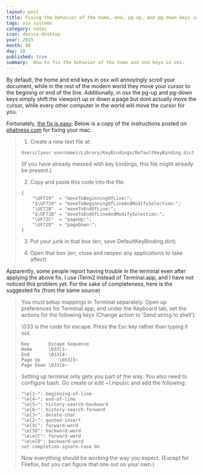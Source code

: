 ```yaml
---
layout: post
title: Fixing the behavior of the home, end, pg-up, and pg-down keys in OSX. 
tags: osx systems
category: notes
icon: device-desktop
year: 2015
month: 08
day: 18
published: true
summary:  How to fix the behavior of the home and end keys in osx.
---
```


By default, the home and end keys in osx will annoyingly scroll your document, while in the rest of the modern world they move your cursor to the begining or end of the line.
Additionally, in osx the pg-up and pg-down keys simply shift the viewport up or down a page but dont actually move the cursor, while every other computer in the world will move the cursor for you. 

Fortunately, [the fix is easy](http://phatness.com/2007/08/fix-home-and-end-keys-on-mac-os-x/).
Below is a copy of the instructions posted on [phatness.com](http://phatness.com) for fixing your mac.

> 1) Create a new text file at:
> 
> ```
> Users/[your username]/Library/KeyBindings/DefaultKeyBinding.dict
> ```
> 
> (If you have already messed with key bindings, this file might already be present.)
> 
> 2) Copy and paste this code into the file:
> 
> ```
> {
>     "\UF729"  = "moveToBeginningOfLine:";
>     "$\UF729" = "moveToBeginningOfLineAndModifySelection:";
>     "\UF72B"  = "moveToEndOfLine:";
>     "$\UF72B" = "moveToEndOfLineAndModifySelection:";
>     "\UF72C"  = "pageUp:";
>     "\UF72D"  = "pageDown:";
> }
> ```
> 
> 3) Put your junk in that box (err, save DefaultKeyBinding.dict)
> 
> 4) Open that box (err, close and reopen any applications to take affect)
> 

Apparently, some people report having trouble in the terminal even after applying the above fix.
I use iTerm2 instead of Terminal.app, and I have not noticed this problem yet.
For the sake of completeness, here is the suggested fix (from the same source)

> You must setup mappings in Terminal separately. Open up preferences for Terminal.app, and under the Keyboard tab, set the actions for the following keys (Change action to ‘Send string to shell’):
> 
> \033 is the code for escape. Press the Esc key rather than typing it out.
> 
> ```
> Key		Escape Sequence
> Home		\033[1~
> End		\033[4~
> Page Up		\033[5~
> Page Down	\033[6~
> ```
> 
> Setting up terminal only gets you part of the way. You also need to configure bash. Go create or edit ~/.inputrc and add the following:
> 
> ```
> "\e[1~": beginning-of-line
> "\e[4~": end-of-line
> "\e[5~": history-search-backward
> "\e[6~": history-search-forward
> "\e[3~": delete-char
> "\e[2~": quoted-insert
> "\e[5C": forward-word
> "\e[5D": backward-word
> "\e\e[C": forward-word
> "\e\e[D": backward-word
> set completion-ignore-case On
> ```
> 
> Now everything should be working the way you expect. (Except for Firefox, but you can figure that one out on your own.)

